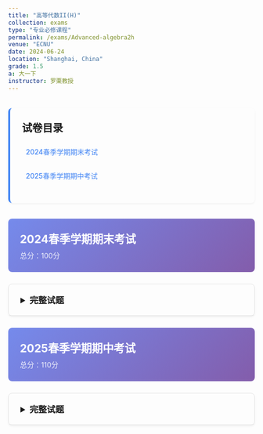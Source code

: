 ```yaml
---
title: "高等代数II(H)"
collection: exams
type: "专业必修课程"
permalink: /exams/Advanced-algebra2h
venue: "ECNU"
date: 2024-06-24
location: "Shanghai, China"
grade: 1.5
a: 大一下
instructor: 罗栗教授
---
```


<div class="exam-toc">
  <h2>试卷目录</h2>
  <ul>
    <li><a href="#2024-spring-final">2024春季学期期末考试</a></li>
    <li><a href="#2025-spring-mid">2025春季学期期中考试</a></li>
  </ul>
</div>

<style>
.exam-toc {
  background: transparent;
  padding: 1.5rem;
  border-radius: 8px;
  margin: 2rem 0;
  border-left: 4px solid #4285f4;
  box-shadow: 0 2px 4px rgba(0,0,0,0.05);
}

.exam-toc h2 {
  margin-top: 0;
  color: inherit;
}

.exam-toc ul {
  list-style: none;
  padding-left: 0;
}

.exam-toc li {
  margin: 0.8rem 0;
  padding: 0.5rem;
  border-radius: 4px;
  transition: background 0.3s;
}

.exam-toc li:hover {
  background: rgba(0, 0, 0, 0.05);
}

.exam-toc a {
  text-decoration: none;
  color: #4285f4;
  font-weight: 500;
  display: block;
}

.exam-header {
  background: linear-gradient(135deg, rgba(102, 126, 234, 0.9) 0%, rgba(118, 75, 162, 0.9) 100%);
  color: white;
  padding: 1.5rem;
  border-radius: 8px;
  margin: 1.5rem 0;
}

.exam-header h3 {
  margin: 0;
  font-size: 1.4rem;
}

.exam-meta {
  opacity: 0.9;
  font-size: 0.9rem;
  margin-top: 0.5rem;
}

details {
  background: transparent;
  border: 1px solid rgba(0, 0, 0, 0.1);
  border-radius: 8px;
  margin: 1.5rem 0;
  box-shadow: 0 2px 4px rgba(0,0,0,0.05);
  transition: box-shadow 0.3s;
}

details:hover {
  box-shadow: 0 4px 8px rgba(0,0,0,0.1);
}

summary {
  background: transparent;
  padding: 1.2rem 1.5rem;
  cursor: pointer;
  font-weight: 600;
  color: inherit;
  border-radius: 8px 8px 0 0;
  font-size: 1.1rem;
  border-bottom: 1px solid rgba(0, 0, 0, 0.05);
}

details[open] summary {
  border-bottom: 1px solid rgba(0, 0, 0, 0.1);
}

.exam-content {
  padding: 1.5rem;
}

.question {
  margin: 1.5rem 0;
  padding: 1rem;
  background: transparent;
  border-radius: 6px;
  border-left: 3px solid #4285f4;
  box-shadow: 0 1px 3px rgba(0,0,0,0.05);
}

.question-title {
  font-weight: 600;
  color: inherit;
  margin-bottom: 0.8rem;
  display: flex;
  justify-content: space-between;
  align-items: center;
}

.points {
  background: #4285f4;
  color: white;
  padding: 0.2rem 0.6rem;
  border-radius: 20px;
  font-size: 0.8rem;
  font-weight: 500;
}

.math-content {
  line-height: 1.6;
  font-size: 1rem;
}

.math-content p {
  margin: 0.8rem 0;
}

.solution {
  margin: 1rem 0;
}

.solution summary {
  background: transparent;
  padding: 0.8rem 1rem;
  cursor: pointer;
  font-weight: 600;
  color: inherit;
  border-radius: 4px;
  font-size: 1rem;
  border: 1px solid rgba(0, 0, 0, 0.1);
  margin-bottom: 0;
}

.solution summary:hover {
  background: rgba(0, 0, 0, 0.02);
}

.solution-content {
  padding: 1rem;
  border-left: 2px solid rgba(0, 0, 0, 0.1);
  margin-top: 0.5rem;
}

.proof {
  background: transparent;
  border: 1px solid rgba(0, 0, 0, 0.1);
  border-radius: 6px;
  padding: 1rem;
  margin: 1rem 0;
}

.proof-title {
  font-weight: 600;
  color: inherit;
  margin-bottom: 0.5rem;
}

.optional {
  background: rgba(232, 245, 232, 0.5);
  border: 1px solid rgba(76, 175, 80, 0.5);
  border-radius: 6px;
  padding: 1rem;
  margin: 1rem 0;
}

.optional-title {
  font-weight: 600;
  color: #2e7d32;
  margin-bottom: 0.5rem;
}

@media (max-width: 768px) {
  .exam-content {
    padding: 1rem;
  }
  
  summary {
    padding: 1rem;
  }
  
  .question {
    padding: 0.8rem;
  }
}
</style>

<div id="2024-spring-final" class="exam-header">
  <h3>2024春季学期期末考试</h3>
  <div class="exam-meta">总分：100分</div>
</div>

<details markdown="1">
  <summary>完整试题</summary>
  <div class="exam-content">
    <div class="question">
      <div class="question-title">
        <span>第1题</span>
        <span class="points">20分</span>
      </div>
      <div class="math-content">
        <p>判断下列命题正误，并说明理由：</p>
        <p>(1) 两个正交矩阵之和还是正交矩阵；</p>
        <p>(2) 两个矩阵的特征值及其代数重数完全相同，则它们相似；</p>
        <p>(3) 两个实对称矩阵相似，则它们相合；</p>
        <p>(4) 复矩阵 \( A,B \) 满足 \( A^2 \sim B^2 \)，则 \( A \sim B \). </p>
      </div>
    </div>

    <div class="question">
      <div class="question-title">
        <span>第2题</span>
        <span class="points">10分</span>
      </div>
      <div class="math-content">
        <p>求三阶实对称矩阵 \( A \)，其特征值为 \( 6,3,3 \)，其中特征值 \(6\) 对应的一个特征向量为 \( (1,1,1)^T \). </p>
      </div>
    </div>

    <div class="question">
      <div class="question-title">
        <span>第3题</span>
        <span class="points">15分</span>
      </div>
      <div class="math-content">
        <p>定义 \( M_2(\mathbb{R}) \times M_2(\mathbb{R}) \to \mathbb{R} \) 的函数：\( f(A,B) = |A+B| - |A| - |B| \). </p>
        <p>(1) 证明 \( f \) 是对称双线性函数；</p>
        <p>(2) 求 \( f \) 在 \( E_{11}, E_{12}, E_{21}, E_{22} \) 下的度量矩阵，并求 \( f \) 的符号差. </p>
      </div>
    </div>

    <div class="question">
      <div class="question-title">
        <span>第4题</span>
        <span class="points">10分</span>
      </div>
      <div class="math-content">
        <p>已知 \( A = \begin{pmatrix} 0 & 2024 & 6 \\ & 0 & 24 \\ & & 0 \end{pmatrix} \)，求证方程 \( X^2 = A \) 无解（\( X \in M_3(\mathbb{C}) \)）. </p>
      </div>
    </div>

    <div class="question">
      <div class="question-title">
        <span>第5题</span>
        <span class="points">15分</span>
      </div>
      <div class="math-content">
        <p>求矩阵 \( A = \begin{pmatrix} -4 & 3 & 0 & 0 \\ -3 & 2 & 0 & 0 \\ 5 & 1 & 1 & -2 \\ 2 & 0 & 2 & -3 \end{pmatrix} \) 的初等因子，不变因子以及 Jordan 标准型. </p>
      </div>
    </div>

    <div class="question">
      <div class="question-title">
        <span>第6题</span>
        <span class="points">10分</span>
      </div>
      <div class="math-content">
        <p>已知线性空间 \( V \) 上的线性函数 \( f, f_1, f_2, \cdots, f_k \in \text{Hom}(V,\mathbb{K}) \) 满足当 \( f_1(\alpha) = f_2(\alpha) = \cdots = f_k(\alpha) \) 时都有 \( f(\alpha) = 0 \)，求证 \( f \) 是 \( f_1, f_2, \cdots, f_k \) 的线性组合. </p>
      </div>
    </div>

    <div class="question">
      <div class="question-title">
        <span>第7题</span>
        <span class="points">10分</span>
      </div>
      <div class="math-content">
        <p>已知矩阵 \( A \in M_n(\mathbb{C}) \) 有 \( n \) 个不同的特征值 \( \lambda_1, \lambda_2, \cdots, \lambda_n \)，定义变换 \( \text{ab}_A(B) = A B - B A \). </p>
        <p>(1) 求证 \( \text{ab}_A \) 是 \( M_n(\mathbb{C}) \) 上的线性变换；</p>
        <p>(2) 求线性变换 \( \text{ab}_A \) 的 \( n^2 \) 个特征值. </p>
      </div>
    </div>

    <div class="question">
      <div class="question-title">
        <span>第8题</span>
        <span class="points">10分</span>
      </div>
      <div class="math-content">
        <p>定义对角线全为 1 的 \( m \) 阶复上三角矩阵全体为 \( N_m^+ \)，对角线全为 1 的 \( n \) 阶复下三角矩阵全体为 \( N_n^- \)，定义 \( M_{m \times n}(\mathbb{C}) \) 上的关系 \( A \sim B \)：\( \exists P \in N_m^+, Q \in N_n^- \) 使得 \( A = P B Q \). </p>
        <p>(1) 求证该关系是 \( M_{m \times n}(\mathbb{C}) \) 上的等价关系；</p>
        <p>(2) \( \Delta_i \) 定义为 \( A \) 的 \( i \) 阶顺序主子式，求证：\( \Delta_1, \cdots, \Delta_{\min\{m,n\}} \) 是上述等价关系的不变量. </p>
      </div>
    </div>
  </div>
</details>

<div id="2025-spring-mid" class="exam-header">
  <h3>2025春季学期期中考试</h3>
  <div class="exam-meta">总分：110分</div>
</div>

<details markdown="1">
  <summary>完整试题</summary>
  <div class="exam-content">
    <div class="math-content">
      <p><strong>本次考试的数学目标是给出代数基本定理的一种证明. （Harm Derksen,2023）</strong></p>
      
      <div class="proof">
        <div class="proof-title">定理1</div>
        <p>令 \( f(x)\in\mathbb{C}[x] \) 且 \(\deg f>0\)，则存在 \(\alpha\in\mathbb{C}\) 使得 \(f(\alpha)=0\). </p>
      </div>

      <h4>-准备-</h4>
      <p>我们不妨设 \(f(x)=\displaystyle\sum_{i=0}^na_ix^i\)，其中 \(a_n=1,n\ge 1\). 令 \(\overline{f}(x)=\displaystyle\sum_{i=0}^n\overline{a_i}x^i\)，其中 \(\overline{a_i}\) 是 \(a_i\) 的共轭复数. </p>
    </div>

    <div class="question">
      <div class="question-title">
        <span>题一</span>
        <span class="points">20分</span>
      </div>
      <div class="math-content">
        <p>令 \(g(x)=f(x)\cdot\overline{f}(x)\)，证明：</p>
        <p>1. \(g(x)\in\mathbb{R}[x]\). </p>
        <p>2. \(f\) 有复根当且仅当 \(g\) 有复根. </p>
      </div>
    </div>

    <div class="math-content">
      <p>由题一，我们下面可以用 \(g\) 替换 \(f\)，总是假定 \(f(x)\in\mathbb{R}[x]\). 考虑实 \(n\) 级矩阵 \(A=(c_{ij})\) 满足 \(c_{in}=-a_{i-1}\)，对任意 \(1\le i\le n\)，\(c_{i,i-1}=1\)，对任意 \(2\le i\le n\)，其余地方为 \(0\). 容易验证 \(A\) 的特征多项式为 \(f(x)\). </p>
    </div>

    <div class="question">
      <div class="question-title">
        <span>题二</span>
        <span class="points">15分</span>
      </div>
      <div class="math-content">
        <p>令 \(f(x)=x^2-1\). 写出如上构造的矩阵 \(A\). </p>
      </div>
    </div>

    <div class="math-content">
      <p>于是，代数学基本定理等价于如下定理. 所以我们只专注于定理2的证明. </p>
      
      <div class="proof">
        <div class="proof-title">定理2</div>
        <p>任何 \(n\) 级<strong>实</strong>方阵 \(A\)（线性映射）都存在（复）特征向量. </p>
      </div>

      <p>令 \(n\) 是一个正整数，由唯一分解，我们可以写 \(n=2^{r_2}\cdot 3^{r_3}\cdots\). 定义 \(v_2(n):=r_2\). </p>
    </div>

    <div class="question">
      <div class="question-title">
        <span>题三</span>
        <span class="points">10分</span>
      </div>
      <div class="math-content">
        <p>用数分证明"初始"情形：当 \(v_2(n)=0\) 时，定理1（所以定理2）成立. </p>
      </div>
    </div>

    <div class="math-content">
      <h4>-进阶-</h4>
      <p>令 \(M\) 是所有 \(n\) 级复方阵构成的线性空间. 则 \(A\) 诱导了两个线性映射 \(L:M\to M\) 通过 \(X\mapsto A^TX\) 以及 \(R:M\to M\) 通过 \(X\mapsto XA\). </p>
      <p>令 \(S\) 是所有 \(n\) 级<strong>复对称</strong>方阵构成的线性子空间. 我们又有两个自然生成的线性映射 \(\alpha:S\to S\) 通过 \(X\mapsto L(X)+R(X)=A^TX+XA\)，以及 \(\beta:S\to S\) 通过 \(X\mapsto L\circ R(X)=R\circ L(X)=A^TXA\). </p>
    </div>

    <div class="question">
      <div class="question-title">
        <span>题四</span>
        <span class="points">20分</span>
      </div>
      <div class="math-content">
        <p>令 \(v_2(n)=r\). 证明 \(\dim S=\frac{n(n+1)}{2}\) 以及 \(v_2(\dim S)<r\). </p>
      </div>
    </div>

    <div class="math-content">
      <p>我们对 \(v_2(n)\) 归纳，初始情形已由题三给出，现在可假设<strong>定理2对于 \(v_2(n)<r\) 情形成立</strong>. </p>
      <p>我们考虑 \(v_2(n)=r\) 情形. 由题四，\(\alpha,\beta\) 都有（复）特征向量. </p>
      <p>但这不够，我们需要证明 \(\alpha,\beta\) 有公共特征向量：</p>
      
      <div class="proof">
        <div class="proof-title">引理3</div>
        <p>存在 \(0\neq X\in S,\lambda,\mu\in\mathbb{C}\) 使得 \(\alpha(X)=\lambda X,\beta(X)=\mu X\). </p>
      </div>

      <p>令 \(S_\lambda\) 是 \(\alpha\) 的 \(\lambda\)-特征子空间，令 \(I_\lambda=\mathrm{Im}(\lambda\cdot\mathrm{id}-\alpha)\). 显然 \(\alpha(S_\lambda)\subseteq S_{\lambda}\) 以及 \(\alpha(I_\lambda)\subseteq I_\lambda\). </p>
    </div>

    <div class="question">
      <div class="question-title">
        <span>题五</span>
        <span class="points">20分</span>
      </div>
      <div class="math-content">
        <p>严格证明：</p>
        <p>1. \(\beta(S_\lambda)\subset S_\lambda,\beta(I_\lambda)\subseteq I_\lambda\). </p>
        <p>2. \(\min\{v_2(\dim S_\lambda),v_2(\dim I_\lambda)\}\le v_2(\dim S)\). </p>
        <p>3. 如果 \(v_2(\dim S_\lambda)\le v_2(\dim S)\)，那么 \(\alpha|_{S_\lambda},\beta|_{S_\lambda}\) 有公共特征向量. </p>
        <p>4. 如果 \(v_2(\dim S_\lambda)> v_2(\dim S)\)，那么 \(\alpha|_{I_\lambda},\beta|_{I_\lambda}\) 有公共特征向量. （注意，这里特征值可能会变）</p>
      </div>
    </div>

    <div class="math-content">
      <p>如题五，我们完成了引理3的证明. </p>

      <h4>-终章-</h4>
      <p>令 \(t\) 是二次方程 \(x^2-\lambda x+\mu =0\) 的一个复根. 考虑如下映射</p>
      <p>\[\varphi:=(t\cdot\mathrm{id}-L)\circ (t\cdot \mathrm{id}-R):M\to M\]</p>
    </div>

    <div class="question">
      <div class="question-title">
        <span>题六</span>
        <span class="points">15分</span>
      </div>
      <div class="math-content">
        <p>证明：</p>
        <p>1. \(\varphi(X)=0\)，其中 \(X\) 由引理3所得. </p>
        <p>2. \(t\) 是 \(L\) 或者 \(R\) 的特征值. </p>
        <p>3. \(t\) 是 \(A\) 的特征值. （我们完成了代数基本定理的证明！）</p>
      </div>
    </div>

    <div class="question">
      <div class="question-title">
        <span>附加题</span>
        <span class="points">10分</span>
      </div>
      <div class="math-content">
        <p>详细阐述作者是如何证明 \(f(x)=x^2-1\) 有根的？（需要写出 \(L\) 和 \(R\) 的特征多项式）</p>
      </div>
    </div>
  </div>
</details>

<script>
// 添加一些交互功能
document.addEventListener('DOMContentLoaded', function() {
  // 为所有details元素添加切换动画
  const detailsElements = document.querySelectorAll('details');
  
  detailsElements.forEach(details => {
    details.addEventListener('toggle', function() {
      if (this.open) {
        this.style.transition = 'all 0.3s ease';
      }
    });
  });
  
  // 平滑滚动到锚点
  const links = document.querySelectorAll('a[href^="#"]');
  links.forEach(link => {
    link.addEventListener('click', function(e) {
      e.preventDefault();
      const targetId = this.getAttribute('href');
      const targetElement = document.querySelector(targetId);
      if (targetElement) {
        targetElement.scrollIntoView({
          behavior: 'smooth',
          block: 'start'
        });
      }
    });
  });
});
</script>

